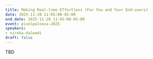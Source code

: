 ```yaml
---
title: Making Real-time Effortless (For You and Your End-users)
date: 2025-11-20 11:05:00-05:00
end_date: 2025-11-20 11:45:00-05:00
event: pixelpalooza-2025
speakers:
- nireka-dalwadi
draft: false
---
```


TBD
